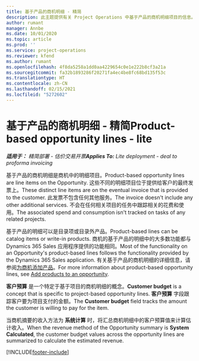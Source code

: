 ```yaml
---
title: 基于产品的商机明细 - 精简
description: 此主题提供有关 Project Operations 中基于产品的商机明细项目的信息。
author: rumant
manager: Annbe
ms.date: 10/01/2020
ms.topic: article
ms.prod: ''
ms.service: project-operations
ms.reviewer: kfend
ms.author: rumant
ms.openlocfilehash: 4f8da5258a1dd0aa4229654c0e1e222b8cf3a21a
ms.sourcegitcommit: fa32b1893286f20271fa4ec4be8fc68bd135f53c
ms.translationtype: HT
ms.contentlocale: zh-CN
ms.lasthandoff: 02/15/2021
ms.locfileid: "5272602"
---
```

# <a name="product-based-opportunity-lines---lite"></a><span data-ttu-id="88ce3-103">基于产品的商机明细 - 精简</span><span class="sxs-lookup"><span data-stu-id="88ce3-103">Product-based opportunity lines - lite</span></span>

<span data-ttu-id="88ce3-104">_**适用于：** 精简部署 - 估价交易开票_</span><span class="sxs-lookup"><span data-stu-id="88ce3-104">_**Applies To:** Lite deployment - deal to proforma invoicing_</span></span>

<span data-ttu-id="88ce3-105">基于产品的商机明细是商机中的明细项目。</span><span class="sxs-lookup"><span data-stu-id="88ce3-105">Product-based opportunity lines are line items on the Opportunity.</span></span> <span data-ttu-id="88ce3-106">这些不同的明细项目位于提供给客户的最终发票上。</span><span class="sxs-lookup"><span data-stu-id="88ce3-106">These distinct line items are on the eventual invoice that is provided to the customer.</span></span> <span data-ttu-id="88ce3-107">此发票不包含任何其他服务。</span><span class="sxs-lookup"><span data-stu-id="88ce3-107">The invoice doesn't include any other additional services.</span></span> <span data-ttu-id="88ce3-108">不会在任何相关项目的任务中跟踪相关的花费和使用。</span><span class="sxs-lookup"><span data-stu-id="88ce3-108">The associated spend and consumption isn't tracked on tasks of any related projects.</span></span>

<span data-ttu-id="88ce3-109">基于产品的明细可以是目录项或目录外产品。</span><span class="sxs-lookup"><span data-stu-id="88ce3-109">Product-based lines can be catalog items or write-in products.</span></span> <span data-ttu-id="88ce3-110">商机的基于产品的明细中的大多数功能都与 Dynamics 365 Sales 应用程序提供的功能相同。</span><span class="sxs-lookup"><span data-stu-id="88ce3-110">Most of the functionality on an Opportunity's product-based lines follows the functionality provided by the Dynamics 365 Sales application.</span></span> <span data-ttu-id="88ce3-111">有关基于产品的商机明细的详细信息，请参阅[为商机添加产品](https://docs.microsoft.com/dynamics365/sales-enterprise/add-products-opportunity)。</span><span class="sxs-lookup"><span data-stu-id="88ce3-111">For more information about product-based opportunity lines, see [Add products to an opportunity](https://docs.microsoft.com/dynamics365/sales-enterprise/add-products-opportunity).</span></span>

<span data-ttu-id="88ce3-112">**客户预算** 是一个特定于基于项目的商机明细的概念。</span><span class="sxs-lookup"><span data-stu-id="88ce3-112">**Customer budget** is a concept that is specific to project-based opportunity lines.</span></span> <span data-ttu-id="88ce3-113">**客户预算** 字段跟踪客户要为项目支付的金额。</span><span class="sxs-lookup"><span data-stu-id="88ce3-113">The **Customer budget** field tracks the amount the customer is willing to pay for the item.</span></span>

<span data-ttu-id="88ce3-114">当商机摘要的收入方法为 **系统计算** 时，将汇总商机明细中的客户预算值来计算估计收入。</span><span class="sxs-lookup"><span data-stu-id="88ce3-114">When the revenue method of the Opportunity summary is **System Calculated**, the customer budget values across the opportunity lines are summarized to calculate the estimated revenue.</span></span> 



[!INCLUDE[footer-include](../../includes/footer-banner.md)]